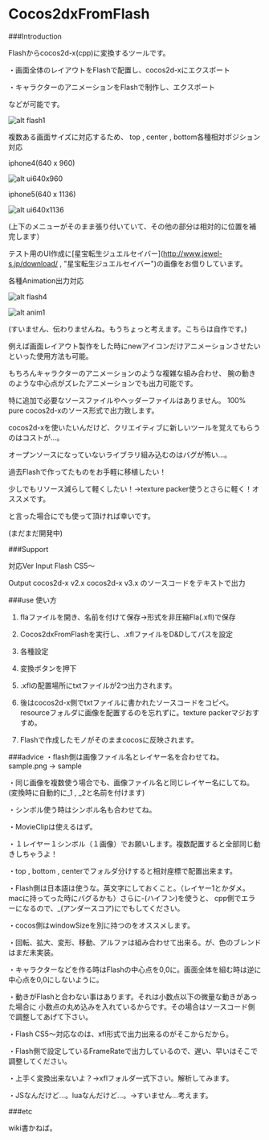 Cocos2dxFromFlash
=================

###Introduction

Flashからcocos2d-x(cpp)に変換するツールです。

・画面全体のレイアウトをFlashで配置し、cocos2d-xにエクスポート

・キャラクターのアニメーションをFlashで制作し、エクスポート

などが可能です。

![alt flash1](https://raw.githubusercontent.com/jake1256/Cocos2dxFromFlash/master/img/sample/flash1.png)

複数ある画面サイズに対応するため、
top , center , bottom各種相対ポジション対応

iphone4(640 x 960)

![alt ui640x960](https://raw.githubusercontent.com/jake1256/Cocos2dxFromFlash/master/img/sample/iOS1.png)

iphone5(640 x 1136)

![alt ui640x1136](https://raw.githubusercontent.com/jake1256/Cocos2dxFromFlash/master/img/sample/iOS2.png)

(上下のメニューがそのまま張り付いていて、その他の部分は相対的に位置を補完します）

テスト用のUI作成に[星宝転生ジュエルセイバー](http://www.jewel-s.jp/download/ , "星宝転生ジュエルセイバー")の画像をお借りしています。

各種Animation出力対応

![alt flash4](https://raw.githubusercontent.com/jake1256/Cocos2dxFromFlash/master/img/sample/flash4.png)

![alt anim1](https://raw.githubusercontent.com/jake1256/Cocos2dxFromFlash/master/img/sample/anim1.png)

(すいません、伝わりませんね。もうちょっと考えます。こちらは自作です。)

例えば画面レイアウト製作をした時にnewアイコンだけアニメーションさせたい
といった使用方法も可能。

もちろんキャラクターのアニメーションのような複雑な組み合わせ、
腕の動きのような中心点がズレたアニメーションでも出力可能です。

特に追加で必要なソースファイルやヘッダーファイルはありません。
100% pure cocos2d-xのソース形式で出力致します。

cocos2d-xを使いたいんだけど、クリエイティブに新しいツールを覚えてもらうのはコストが…。

オープンソースになっていないライブラリ組み込むのはバグが怖い…。

過去Flashで作ってたものをお手軽に移植したい！

少しでもリソース減らして軽くしたい！→texture packer使うとさらに軽く！オススメです。

と言った場合にでも使って頂ければ幸いです。

(まだまだ開発中)

###Support

対応Ver
Input
Flash CS5〜

Output
cocos2d-x v2.x
cocos2d-x v3.x
のソースコードをテキストで出力

###use
使い方

1. flaファイルを開き、名前を付けて保存→形式を非圧縮Fla(.xfl)で保存

2. Cocos2dxFromFlashを実行し、.xflファイルをD&Dしてパスを設定

3. 各種設定

4. 変換ボタンを押下

5. .xflの配置場所にtxtファイルが2つ出力されます。

6. 後はcocos2d-x側でtxtファイルに書かれたソースコードをコピペ。resourceフォルダに画像を配置するのを忘れずに。texture packerマジおすすめ。

7. Flashで作成したモノがそのままcocosに反映されます。


###advice
・flash側は画像ファイル名とレイヤー名を合わせてね。
sample.png → sample

・同じ画像を複数使う場合でも、画像ファイル名と同じレイヤー名にしてね。
(変換時に自動的に_1 , _2と名前を付けます)

・シンボル使う時はシンボル名も合わせてね。

・MovieClipは使えるはず。

・１レイヤー１シンボル（１画像）でお願いします。複数配置すると全部同じ動きしちゃうよ！

・top , bottom , centerでフォルダ分けすると相対座標で配置出来ます。

・Flash側は日本語は使うな。英文字にしておくこと。（レイヤー1とかダメ。macに持ってった時にバグるかも）さらに-(ハイフン)を使うと、
cpp側でエラーになるので、_(アンダースコア)にでもしてください。

・cocos側はwindowSizeを別に持つのをオススメします。

・回転、拡大、変形、移動、アルファは組み合わせて出来る。が、色のブレンドはまだ未実装。

・キャラクターなどを作る時はFlashの中心点を0,0に。画面全体を組む時は逆に中心点を0,0にしないように。

・動きがFlashと合わない事はあります。それは小数点以下の微量な動きがあった場合に
小数点の丸め込みを入れているからです。その場合はソースコード側で調整してあげて下さい。

・Flash CS5～対応なのは、xfl形式で出力出来るのがそこからだから。

・Flash側で設定しているFrameRateで出力しているので、遅い、早いはそこで調整してください。

・上手く変換出来ないよ？→xflフォルダ一式下さい。解析してみます。

・JSなんだけど…。luaなんだけど…。→すいません…考えます。

###etc

wiki書かねば。

